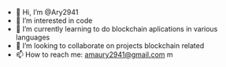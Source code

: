 - 👋 Hi, I’m @Ary2941
- 👀 I’m interested in code
- 🌱 I’m currently learning to do blockchain aplications in various languages
- 💞️ I’m looking to collaborate on projects blockchain related
- 📫 How to reach me: amaury2941@gmail.com
m

<!---
Ary2941/Ary2941 is a ✨ special ✨ repository because its `README.md` (this file) appears on your GitHub profile.
You can click the Preview link to take a look at your changes.
--->
